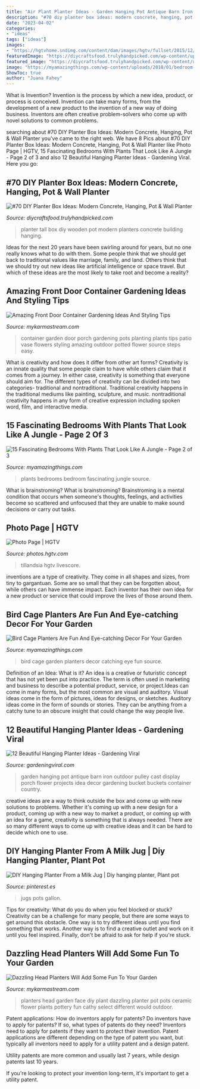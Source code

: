 ```yaml
---
title: "Air Plant Planter Ideas - Garden Hanging Pot Antique Barn Iron Outdoor Pulley Cast Display Porch Flower Projects Idea Decor Gardening Bucket Buckets Container Country"
description: "#70 diy planter box ideas: modern concrete, hanging, pot &amp; wall planter"
date: "2023-04-02"
categories:
- "ideas"
tags: ["ideas"]
images:
- "https://hgtvhome.sndimg.com/content/dam/images/hgtv/fullset/2015/12/21/0/CI_Jenny-Peterson_P1060220a.jpg.rend.hgtvcom.616.924.suffix/1450734739553.jpeg"
featuredImage: "https://diycraftsfood.trulyhandpicked.com/wp-content/uploads/2016/11/DIY-tall-planter-box-4.jpg"
featured_image: "https://diycraftsfood.trulyhandpicked.com/wp-content/uploads/2016/11/DIY-tall-planter-box-4.jpg"
image: "https://myamazingthings.com/wp-content/uploads/2018/01/bedroom-plants-10-.jpg"
ShowToc: true
author: "Juana Fahey"
---
```



What is Invention?
Invention is the process by which a new idea, product, or process is conceived. Invention can take many forms, from the development of a new product to the invention of a new way of doing business. Inventors are often creative problem-solvers who come up with novel solutions to common problems.

	

		
searching about #70 DIY Planter Box Ideas: Modern Concrete, Hanging, Pot &amp; Wall Planter you've came to the right web. We have 8 Pics about #70 DIY Planter Box Ideas: Modern Concrete, Hanging, Pot &amp; Wall Planter like Photo Page | HGTV, 15 Fascinating Bedrooms With Plants That Look Like A Jungle - Page 2 of 3 and also 12 Beautiful Hanging Planter Ideas - Gardening Viral. Here you go:
		
    
## #70 DIY Planter Box Ideas: Modern Concrete, Hanging, Pot &amp; Wall Planter

<img loading=lazy src="https://diycraftsfood.trulyhandpicked.com/wp-content/uploads/2016/11/DIY-tall-planter-box-4.jpg" onerror="this.onerror=null;this.src='https://tse2.mm.bing.net/th?id=OIP._4U7CBXaI4YSc_HnRz_mMgHaJ4&amp;pid=15.1';" alt="#70 DIY Planter Box Ideas: Modern Concrete, Hanging, Pot &amp; Wall Planter">

_Source: diycraftsfood.trulyhandpicked.com_

>planter tall box diy wooden pot modern planters concrete building hanging. 

	

Ideas for the next 20 years have been swirling around for years, but no one really knows what to do with them. Some people think that we should get back to traditional values like marriage, family, and land. Others think that we should try out new ideas like artificial intelligence or space travel. But which of these ideas are the most likely to take root and become a reality?

    
## Amazing Front Door Container Gardening Ideas And Styling Tips

<img loading=lazy src="http://mykarmastream.com/wp-content/uploads/2018/04/front-door-container-garden-2-.jpg" onerror="this.onerror=null;this.src='https://tse2.mm.bing.net/th?id=OIP.c85ioXn5ChWLy5XGOHb-wQHaLH&amp;pid=15.1';" alt="Amazing Front Door Container Gardening Ideas And Styling Tips">

_Source: mykarmastream.com_

>container garden door porch gardening pots planting plants tips patio vase flowers styling amazing outdoor potted flower source steps easy. 

	

What is creativity and how does it differ from other art forms?
Creativity is an innate quality that some people claim to have while others claim that it comes from a journey. In either case, creativity is something that everyone should aim for. The different types of creativity can be divided into two categories- traditional and nontraditional. Traditional creativity happens in the traditional mediums like painting, sculpture, and music. nontraditional creativity happens in any form of creative expression including spoken word, film, and interactive media.

    
## 15 Fascinating Bedrooms With Plants That Look Like A Jungle - Page 2 Of 3

<img loading=lazy src="https://myamazingthings.com/wp-content/uploads/2018/01/bedroom-plants-10-.jpg" onerror="this.onerror=null;this.src='https://tse1.mm.bing.net/th?id=OIP.HIBqU7MAA31_OlNMjT20qAHaLH&amp;pid=15.1';" alt="15 Fascinating Bedrooms With Plants That Look Like A Jungle - Page 2 of 3">

_Source: myamazingthings.com_

>plants bedrooms bedroom fascinating jungle source. 

	

What is brainstroming?
What is brainstroming? Brainstroming is a mental condition that occurs when someone's thoughts, feelings, and activities become so scattered and unfocused that they are unable to make sound decisions or carry out tasks.

    
## Photo Page | HGTV

<img loading=lazy src="https://hgtvhome.sndimg.com/content/dam/images/hgtv/fullset/2015/12/21/0/CI_Jenny-Peterson_P1060220a.jpg.rend.hgtvcom.616.924.suffix/1450734739553.jpeg" onerror="this.onerror=null;this.src='https://tse3.mm.bing.net/th?id=OIP.BranMHVuEXQvaGNr3i2YkAHaLH&amp;pid=15.1';" alt="Photo Page | HGTV">

_Source: photos.hgtv.com_

>tillandsia hgtv livescore. 

	

inventions are a type of creativity. They come in all shapes and sizes, from tiny to gargantuan. Some are so small that they can be forgotten about, while others can have immense impact. Each inventor has their own idea for a new product or service that could improve the lives of those around them.

    
## Bird Cage Planters Are Fun And Eye-catching Decor For Your Garden

<img loading=lazy src="http://myamazingthings.com/wp-content/uploads/2017/06/bird-cage-garden-ideas-12.jpg" onerror="this.onerror=null;this.src='https://tse2.mm.bing.net/th?id=OIP.LhwQSN-TfWJZHeFSVT21NwHaLH&amp;pid=15.1';" alt="Bird Cage Planters Are Fun And Eye-catching Decor For Your Garden">

_Source: myamazingthings.com_

>bird cage garden planters decor catching eye fun source. 

	

Definition of an Idea: What is it?
An idea is a creative or futuristic concept that has not yet been put into practice. The term is often used in marketing and business to describe a potential product, service, or project.Ideas can come in many forms, but the most common are visual and auditory. Visual ideas come in the form of pictures, ideas for designs, or sketches. Auditory ideas come in the form of sounds or stories. They can be anything from a catchy tune to an obscure insight that could change the way people live.

    
## 12 Beautiful Hanging Planter Ideas - Gardening Viral

<img loading=lazy src="http://gardeningviral.com/wp-content/uploads/2017/01/acd85d06431d374096ca18a2cf7fb90a.jpg" onerror="this.onerror=null;this.src='https://tse4.mm.bing.net/th?id=OIP.cFWjz7cSXIqaBVk1_R3stwHaNJ&amp;pid=15.1';" alt="12 Beautiful Hanging Planter Ideas - Gardening Viral">

_Source: gardeningviral.com_

>garden hanging pot antique barn iron outdoor pulley cast display porch flower projects idea decor gardening bucket buckets container country. 

	

creative ideas are a way to think outside the box and come up with new solutions to problems. Whether it's coming up with a new design for a product, coming up with a new way to market a product, or coming up with an idea for a game, creativity is something that is always needed. There are so many different ways to come up with creative ideas and it can be hard to decide which one to use.

    
## DIY Hanging Planter From A Milk Jug | Diy Hanging Planter, Plant Pot

<img loading=lazy src="https://i.pinimg.com/736x/69/41/7d/69417de8ed455bcc553feafb36b7d36e.jpg" onerror="this.onerror=null;this.src='https://tse2.mm.bing.net/th?id=OIP.Fo0vTQP1dT3Lez8Bdf8BoQHaJ3&amp;pid=15.1';" alt="DIY Hanging Planter From a Milk Jug | Diy hanging planter, Plant pot">

_Source: pinterest.es_

>jugs pots gallon. 

	

Tips for creativity: What do you do when you feel blocked or stuck?
Creativity can be a challenge for many people, but there are some ways to get around this obstacle. One way is to try different ideas until you find something that works. Another way is to find a creative outlet and work on it until you feel inspired. Finally, don't be afraid to ask for help if you're stuck.

    
## Dazzling Head Planters Will Add Some Fun To Your Garden

<img loading=lazy src="https://mykarmastream.com/wp-content/uploads/2017/05/head-planter-8.jpg" onerror="this.onerror=null;this.src='https://tse4.mm.bing.net/th?id=OIP.vumm1yYGhMfhQkQ3V4ORSwHaJ3&amp;pid=15.1';" alt="Dazzling Head Planters Will Add Some Fun To Your Garden">

_Source: mykarmastream.com_

>planters head garden face diy plant dazzling planter pot pots ceramic flower plants pottery fun cathy select different would outdoor. 

	

Patent applications: How do inventors apply for patents?
Do inventors have to apply for patents? If so, what types of patents do they need?
Inventors need to apply for patents if they want to protect their invention. Patent applications are different depending on the type of patent you want, but typically all inventors need to apply for a utility patent and a design patent. 

 Utility patents are more common and usually last 7 years, while design patents last 10 years. 

If you're looking to protect your invention long-term, it's important to get a utility patent.

